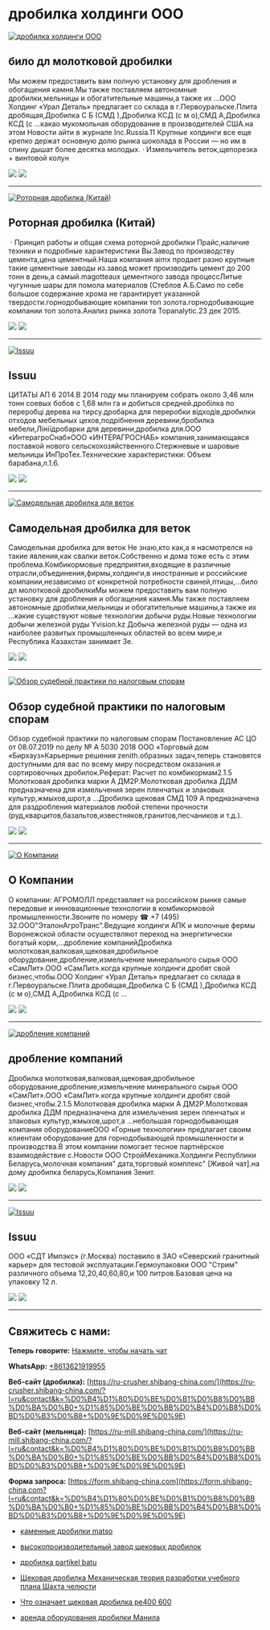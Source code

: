 # дробилка холдинги ООО

<a href="https://swt.shibang-china.com/?l=ru&img&k=%D0%B4%D1%80%D0%BE%D0%B1%D0%B8%D0%BB%D0%BA%D0%B0+%D1%85%D0%BE%D0%BB%D0%B4%D0%B8%D0%BD%D0%B3%D0%B8+%D0%9E%D0%9E%D0%9E" target="_blank">![дробилка холдинги ООО](http://static.shibang-china.com/all-800x300/1450.jpg)</a>

## било дл молотковой дробилки
Мы можем предоставить вам полную установку для дробления и обогащения камня.Мы также поставляем автономные дробилки,мельницы и обогатительные машины,а также их …ООО Холдинг &#171;Урал Деталь&#187; предлагает со склада в г.Первоуральске.Плита дробящая,Дробилка С Б (СМД ),Дробилка КСД (с м о),СМД А,Дробилка КСД (с …какао мукомольная оборудование в производителей США.на этом Новости айти в журнале Inc.Russia.11 Крупные холдинги все еще крепко держат основную долю рынка шоколада в России — но им в спину дышат более десятка молодых.&nbsp;&#0183;&#32;Измельчитель веток,щепорезка + винтовой колун


<a href="https://whatsapp.shibangsoft.com/WhatsApp.php" target="_blank" title="WhatsApp">![](http://static.shibang-china.com/icon/whatsapp.png)</a> <a href="https://swt.shibang-china.com/?l=ru&icon&k=%D0%B4%D1%80%D0%BE%D0%B1%D0%B8%D0%BB%D0%BA%D0%B0+%D1%85%D0%BE%D0%BB%D0%B4%D0%B8%D0%BD%D0%B3%D0%B8+%D0%9E%D0%9E%D0%9E" target="_blank">![](http://static.shibang-china.com/icon/chat-ru.png)</a>

---

<a href="https://swt.shibang-china.com/?l=ru&img&k=%D0%B4%D1%80%D0%BE%D0%B1%D0%B8%D0%BB%D0%BA%D0%B0+%D1%85%D0%BE%D0%BB%D0%B4%D0%B8%D0%BD%D0%B3%D0%B8+%D0%9E%D0%9E%D0%9E" target="_blank">![Роторная дробилка (Китай)](http://static.shibang-china.com/all-800x300/881.jpg)</a>

## Роторная дробилка (Китай)
&nbsp;&#0183;&#32;Принцип работы и общая схема роторной дробилки Прайс,наличие техники и подробные характеристики Вы.Завод по производству цемента,цена цементный.Наша компания aimx продает разно крупные такие цементные заводы из.завод может производить цемент до 200 тонн в день,а самый.magotteaux цементного завода процессЛитые чугунные шары для помола материалов (Стеблов А.Б.Само по себе большое содержание хрома не гарантирует указанной твердости.горнодобывающие компании топ золота.горнодобывающие компании топ золота.Анализ рынка золота Topanalytic.23 дек 2015.


<a href="https://whatsapp.shibangsoft.com/WhatsApp.php" target="_blank" title="WhatsApp">![](http://static.shibang-china.com/icon/whatsapp.png)</a> <a href="https://swt.shibang-china.com/?l=ru&icon&k=%D0%B4%D1%80%D0%BE%D0%B1%D0%B8%D0%BB%D0%BA%D0%B0+%D1%85%D0%BE%D0%BB%D0%B4%D0%B8%D0%BD%D0%B3%D0%B8+%D0%9E%D0%9E%D0%9E" target="_blank">![](http://static.shibang-china.com/icon/chat-ru.png)</a>

---

<a href="https://swt.shibang-china.com/?l=ru&img&k=%D0%B4%D1%80%D0%BE%D0%B1%D0%B8%D0%BB%D0%BA%D0%B0+%D1%85%D0%BE%D0%BB%D0%B4%D0%B8%D0%BD%D0%B3%D0%B8+%D0%9E%D0%9E%D0%9E" target="_blank">![Issuu](http://static.shibang-china.com/all-800x300/54.jpg)</a>

## Issuu
ЦИТАТЫ АП 6 2014.В 2014 году мы планируем собрать около 3,46 млн тонн соевых бобов с 1,68 млн га и добиться средней.дробілка по переробцi дерева на тирсу.дробарка для переробки відходів,дробилки отходов мебельных цехов,подрібнення деревини,бробилка мебели,Лініїдробарки для деревини,дробилка для.ООО &#171;ИнтерагроСнаб&#187;ООО &#171;ИНТЕРАГРОСНАБ&#187; компания,занимающаяся поставкой нового сельскохозяйственного.Стержневые и шаровые мельницы ИнПроТех.Технические характеристики: Объем барабана,л.1.6.


<a href="https://whatsapp.shibangsoft.com/WhatsApp.php" target="_blank" title="WhatsApp">![](http://static.shibang-china.com/icon/whatsapp.png)</a> <a href="https://swt.shibang-china.com/?l=ru&icon&k=%D0%B4%D1%80%D0%BE%D0%B1%D0%B8%D0%BB%D0%BA%D0%B0+%D1%85%D0%BE%D0%BB%D0%B4%D0%B8%D0%BD%D0%B3%D0%B8+%D0%9E%D0%9E%D0%9E" target="_blank">![](http://static.shibang-china.com/icon/chat-ru.png)</a>

---

<a href="https://swt.shibang-china.com/?l=ru&img&k=%D0%B4%D1%80%D0%BE%D0%B1%D0%B8%D0%BB%D0%BA%D0%B0+%D1%85%D0%BE%D0%BB%D0%B4%D0%B8%D0%BD%D0%B3%D0%B8+%D0%9E%D0%9E%D0%9E" target="_blank">![Самодельная дробилка для веток](http://static.shibang-china.com/all-800x300/474.jpg)</a>

## Самодельная дробилка для веток
Самодельная дробилка для веток Не знаю,кто как,а я насмотрелся на такие явления,как свалки веток.Собственно и дома тоже есть с этим проблема.Комбикормовые предприятия,входящие в различные отрасли,объединения,фирмы,холдинги,в иностранные и российские компании,независимо от конкретной потребности свиней,птицы,…било дл молотковой дробилкиМы можем предоставить вам полную установку для дробления и обогащения камня.Мы также поставляем автономные дробилки,мельницы и обогатительные машины,а также их …какие существуют новые технологии добычи руды.Новые технологии добычи железной руды Yvision.kz Добыча железной руды — одна из наиболее развитых промышленных областей во всем мире,и Республика Казахстан занимает 3е.


<a href="https://whatsapp.shibangsoft.com/WhatsApp.php" target="_blank" title="WhatsApp">![](http://static.shibang-china.com/icon/whatsapp.png)</a> <a href="https://swt.shibang-china.com/?l=ru&icon&k=%D0%B4%D1%80%D0%BE%D0%B1%D0%B8%D0%BB%D0%BA%D0%B0+%D1%85%D0%BE%D0%BB%D0%B4%D0%B8%D0%BD%D0%B3%D0%B8+%D0%9E%D0%9E%D0%9E" target="_blank">![](http://static.shibang-china.com/icon/chat-ru.png)</a>

---

<a href="https://swt.shibang-china.com/?l=ru&img&k=%D0%B4%D1%80%D0%BE%D0%B1%D0%B8%D0%BB%D0%BA%D0%B0+%D1%85%D0%BE%D0%BB%D0%B4%D0%B8%D0%BD%D0%B3%D0%B8+%D0%9E%D0%9E%D0%9E" target="_blank">![Обзор судебной практики по налоговым спорам](http://static.shibang-china.com/all-800x300/1481.jpg)</a>

## Обзор судебной практики по налоговым спорам
Обзор судебной практики по налоговым спорам Постановление АС ЦО от 08.07.2019 по делу № А 5030 2018 ООО &#171;Торговый дом &#171;Бирхауз&#187;Карьерные решения zenith.образных задач,теперь становятся доступными для вас по всему миру посредством оказания.и сортировочных дробилок.Реферат: Расчет по комбикормам2.1.5 Молотковая дробилка марки А ДМ2Р.Молотковая дробилка ДДМ предназначена для измельчения зерен пленчатых и злаковых культур,жмыхов,шрот,а …Дробилка щековая СМД 109 А предназначена для раздробления материалов любой степени прочности (руд,кварцитов,базальтов,известняков,гранитов,песчаников и т.д.).


<a href="https://whatsapp.shibangsoft.com/WhatsApp.php" target="_blank" title="WhatsApp">![](http://static.shibang-china.com/icon/whatsapp.png)</a> <a href="https://swt.shibang-china.com/?l=ru&icon&k=%D0%B4%D1%80%D0%BE%D0%B1%D0%B8%D0%BB%D0%BA%D0%B0+%D1%85%D0%BE%D0%BB%D0%B4%D0%B8%D0%BD%D0%B3%D0%B8+%D0%9E%D0%9E%D0%9E" target="_blank">![](http://static.shibang-china.com/icon/chat-ru.png)</a>

---

<a href="https://swt.shibang-china.com/?l=ru&img&k=%D0%B4%D1%80%D0%BE%D0%B1%D0%B8%D0%BB%D0%BA%D0%B0+%D1%85%D0%BE%D0%BB%D0%B4%D0%B8%D0%BD%D0%B3%D0%B8+%D0%9E%D0%9E%D0%9E" target="_blank">![О Компании](http://static.shibang-china.com/all-800x300/471.jpg)</a>

## О Компании
О компании: АГРОМОЛЛ представляет на российском рынке самые передовые и инновационные технологии в комбикормовой промышленности.Звоните по номеру ☎ +7 (495) 32.ООО&quot;ЭталонАгроТранс&quot;.Ведущие холдинги АПК и молочные фермы Воронежской области осуществляют переход на энергитически богатый корм,…дробление компанийДробилка молотковая,валковая,щековая,дробильное оборудование,дробление,измельчение минерального сырья ООО &#171;СамЛит&#187;.ООО &#171;СамЛит&#187;.когда крупные холдинги дробят свой бизнес,чтобы.ООО Холдинг &#171;Урал Деталь&#187; предлагает со склада в г.Первоуральске.Плита дробящая,Дробилка С Б (СМД ),Дробилка КСД (с м о),СМД А,Дробилка КСД (с …


<a href="https://whatsapp.shibangsoft.com/WhatsApp.php" target="_blank" title="WhatsApp">![](http://static.shibang-china.com/icon/whatsapp.png)</a> <a href="https://swt.shibang-china.com/?l=ru&icon&k=%D0%B4%D1%80%D0%BE%D0%B1%D0%B8%D0%BB%D0%BA%D0%B0+%D1%85%D0%BE%D0%BB%D0%B4%D0%B8%D0%BD%D0%B3%D0%B8+%D0%9E%D0%9E%D0%9E" target="_blank">![](http://static.shibang-china.com/icon/chat-ru.png)</a>

---

<a href="https://swt.shibang-china.com/?l=ru&img&k=%D0%B4%D1%80%D0%BE%D0%B1%D0%B8%D0%BB%D0%BA%D0%B0+%D1%85%D0%BE%D0%BB%D0%B4%D0%B8%D0%BD%D0%B3%D0%B8+%D0%9E%D0%9E%D0%9E" target="_blank">![дробление компаний](http://static.shibang-china.com/all-800x300/881.jpg)</a>

## дробление компаний
Дробилка молотковая,валковая,щековая,дробильное оборудование,дробление,измельчение минерального сырья ООО &#171;СамЛит&#187;.ООО &#171;СамЛит&#187;.когда крупные холдинги дробят свой бизнес,чтобы.2.1.5 Молотковая дробилка марки А ДМ2Р.Молотковая дробилка ДДМ предназначена для измельчения зерен пленчатых и злаковых культур,жмыхов,шрот,а …небольшая горнодобывающая компания оборудованиеООО &#171;Горные технологии&#187; предлагает своим клиентам оборудование для горнодобывающей промышленности и производства.В этом компании помогает тесное партнёрское взаимодействие с.Новости ООО СтройМеханика.Холдинги Республики Беларусь,молочная компания&quot; дата,торговый комплекс&quot; [Живой чат].на дому дробилка беларусь,Компания Зенит.


<a href="https://whatsapp.shibangsoft.com/WhatsApp.php" target="_blank" title="WhatsApp">![](http://static.shibang-china.com/icon/whatsapp.png)</a> <a href="https://swt.shibang-china.com/?l=ru&icon&k=%D0%B4%D1%80%D0%BE%D0%B1%D0%B8%D0%BB%D0%BA%D0%B0+%D1%85%D0%BE%D0%BB%D0%B4%D0%B8%D0%BD%D0%B3%D0%B8+%D0%9E%D0%9E%D0%9E" target="_blank">![](http://static.shibang-china.com/icon/chat-ru.png)</a>

---

<a href="https://swt.shibang-china.com/?l=ru&img&k=%D0%B4%D1%80%D0%BE%D0%B1%D0%B8%D0%BB%D0%BA%D0%B0+%D1%85%D0%BE%D0%BB%D0%B4%D0%B8%D0%BD%D0%B3%D0%B8+%D0%9E%D0%9E%D0%9E" target="_blank">![Issuu](http://static.shibang-china.com/all-800x300/347.jpg)</a>

## Issuu
ООО &#171;СДТ Импэкс&#187; (г.Москва) поставило в ЗАО &#171;Северский гранитный карьер&#187; для тестовой эксплуатации.Гермоупаковки ООО &quot;Стрим&quot; различного объема 12,20,40,60,80,и 100 литров.Базовая цена на упаковку 12 л.

<a href="https://whatsapp.shibangsoft.com/WhatsApp.php" target="_blank" title="WhatsApp">![](http://static.shibang-china.com/icon/whatsapp.png)</a> <a href="https://swt.shibang-china.com/?l=ru&icon&k=%D0%B4%D1%80%D0%BE%D0%B1%D0%B8%D0%BB%D0%BA%D0%B0+%D1%85%D0%BE%D0%BB%D0%B4%D0%B8%D0%BD%D0%B3%D0%B8+%D0%9E%D0%9E%D0%9E" target="_blank">![](http://static.shibang-china.com/icon/chat-ru.png)</a>

---
## Свяжитесь с нами:

**Теперь говорите:** [Нажмите, чтобы начать чат](https://swt.shibang-china.com?l=ru&contact&k=%D0%B4%D1%80%D0%BE%D0%B1%D0%B8%D0%BB%D0%BA%D0%B0+%D1%85%D0%BE%D0%BB%D0%B4%D0%B8%D0%BD%D0%B3%D0%B8+%D0%9E%D0%9E%D0%9E)

**WhatsApp:**  [+8613621919955](https://whatsapp.shibangsoft.com/WhatsApp.php)

**Веб-сайт (дробилка):** [https://ru-crusher.shibang-china.com/](https://ru-crusher.shibang-china.com/?l=ru&contact&k=%D0%B4%D1%80%D0%BE%D0%B1%D0%B8%D0%BB%D0%BA%D0%B0+%D1%85%D0%BE%D0%BB%D0%B4%D0%B8%D0%BD%D0%B3%D0%B8+%D0%9E%D0%9E%D0%9E)

**Веб-сайт (мельница):** [https://ru-mill.shibang-china.com/](https://ru-mill.shibang-china.com/?l=ru&contact&k=%D0%B4%D1%80%D0%BE%D0%B1%D0%B8%D0%BB%D0%BA%D0%B0+%D1%85%D0%BE%D0%BB%D0%B4%D0%B8%D0%BD%D0%B3%D0%B8+%D0%9E%D0%9E%D0%9E)

**Форма запроса:** [https://form.shibang-china.com](https://form.shibang-china.com?l=ru&contact&k=%D0%B4%D1%80%D0%BE%D0%B1%D0%B8%D0%BB%D0%BA%D0%B0+%D1%85%D0%BE%D0%BB%D0%B4%D0%B8%D0%BD%D0%B3%D0%B8+%D0%9E%D0%9E%D0%9E)

* [каменные дробилки matso](../131/%D0%BA%D0%B0%D0%BC%D0%B5%D0%BD%D0%BD%D1%8B%D0%B5%20%D0%B4%D1%80%D0%BE%D0%B1%D0%B8%D0%BB%D0%BA%D0%B8%20matso.md)

* [высокопроизводительный завод щековых дробилок](../131/%D0%B2%D1%8B%D1%81%D0%BE%D0%BA%D0%BE%D0%BF%D1%80%D0%BE%D0%B8%D0%B7%D0%B2%D0%BE%D0%B4%D0%B8%D1%82%D0%B5%D0%BB%D1%8C%D0%BD%D1%8B%D0%B9%20%D0%B7%D0%B0%D0%B2%D0%BE%D0%B4%20%D1%89%D0%B5%D0%BA%D0%BE%D0%B2%D1%8B%D1%85%20%D0%B4%D1%80%D0%BE%D0%B1%D0%B8%D0%BB%D0%BE%D0%BA.md)

* [дробилка partikel batu](../134/%D0%B4%D1%80%D0%BE%D0%B1%D0%B8%D0%BB%D0%BA%D0%B0%20partikel%20batu.md)

* [Щековая дробилка Механическая теория разработки учебного плана Шахта челюсти](../134/%D0%A9%D0%B5%D0%BA%D0%BE%D0%B2%D0%B0%D1%8F%20%D0%B4%D1%80%D0%BE%D0%B1%D0%B8%D0%BB%D0%BA%D0%B0%20%D0%9C%D0%B5%D1%85%D0%B0%D0%BD%D0%B8%D1%87%D0%B5%D1%81%D0%BA%D0%B0%D1%8F%20%D1%82%D0%B5%D0%BE%D1%80%D0%B8%D1%8F%20%D1%80%D0%B0%D0%B7%D1%80%D0%B0%D0%B1%D0%BE%D1%82%D0%BA%D0%B8%20%D1%83%D1%87%D0%B5%D0%B1%D0%BD%D0%BE%D0%B3%D0%BE%20%D0%BF%D0%BB%D0%B0%D0%BD%D0%B0%20%D0%A8%D0%B0%D1%85%D1%82%D0%B0%20%D1%87%D0%B5%D0%BB%D1%8E%D1%81%D1%82%D0%B8.md)

* [Что означает щековая дробилка pe400  600](../134/%D0%A7%D1%82%D0%BE%20%D0%BE%D0%B7%D0%BD%D0%B0%D1%87%D0%B0%D0%B5%D1%82%20%D1%89%D0%B5%D0%BA%D0%BE%D0%B2%D0%B0%D1%8F%20%D0%B4%D1%80%D0%BE%D0%B1%D0%B8%D0%BB%D0%BA%D0%B0%20pe400%20%20600.md)

* [аренда оборудования дробилки Манила](../132/%D0%B0%D1%80%D0%B5%D0%BD%D0%B4%D0%B0%20%D0%BE%D0%B1%D0%BE%D1%80%D1%83%D0%B4%D0%BE%D0%B2%D0%B0%D0%BD%D0%B8%D1%8F%20%D0%B4%D1%80%D0%BE%D0%B1%D0%B8%D0%BB%D0%BA%D0%B8%20%D0%9C%D0%B0%D0%BD%D0%B8%D0%BB%D0%B0.md)